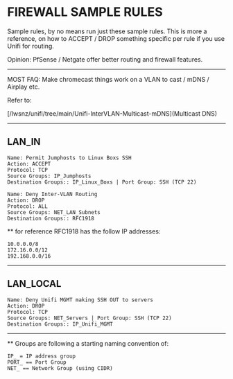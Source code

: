 # FIREWALL SAMPLE RULES

Sample rules, by no means run just these sample rules. 
This is more a reference, on how to ACCEPT / DROP something specific per rule if you use Unifi for routing.

Opinion: PfSense / Netgate offer better routing and firewall features.

----

MOST FAQ: Make chromecast things work on a VLAN to cast / mDNS / Airplay etc.

Refer to:

[/lwsnz/unifi/tree/main/Unifi-InterVLAN-Multicast-mDNS](Multicast DNS)


----


## LAN_IN

```
Name: Permit Jumphosts to Linux Boxs SSH
Action: ACCEPT
Protocol: TCP
Source Groups: IP_Jumphosts 
Destination Groups:: IP_Linux_Boxs | Port Group: SSH (TCP 22)
```

```
Name: Deny Inter-VLAN Routing
Action: DROP
Protocol: ALL
Source Groups: NET_LAN_Subnets
Destination Groups:: RFC1918
```

** for reference RFC1918 has the follow IP addresses:
```
10.0.0.0/8
172.16.0.0/12
192.168.0.0/16
```

----

## LAN_LOCAL

```
Name: Deny Unifi MGMT making SSH OUT to servers
Action: DROP
Protocol: TCP
Source Groups: NET_Servers | Port Group: SSH (TCP 22)
Destination Groups:: IP_Unifi_MGMT
```

----

** Groups are following a starting naming convention of:
```
IP_ = IP address group
PORT_ == Port Group
NET_ == Network Group (using CIDR)